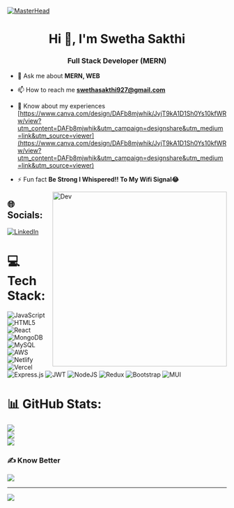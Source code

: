 [![MasterHead](https://media.licdn.com/dms/image/D5616AQFf10gclNrrKg/profile-displaybackgroundimage-shrink_350_1400/0/1677835739180?e=1683158400&v=beta&t=3FOeUoDBmQ22qmAdKfMQ3-BIkeRTfdyi-_LicyW9PwE)](https://media.licdn.com/dms/image/C562DAQHFOW6ShQ411Q/profile-treasury-document-images_480/1/1677910966053?e=1678924800&v=beta&t=CMSVt9csg1SFfwHU1qluRGqzL4dmtrlbg87hXI5cQMo)
<h1 align="center">Hi 👋, I'm Swetha Sakthi</h1>
<h3 align="center">Full Stack Developer (MERN)</h3>

- 💬 Ask me about **MERN, WEB**

- 📫 How to reach me **swethasakthi927@gmail.com**

- 📄 Know about my experiences [https://www.canva.com/design/DAFb8mjwhik/JvjT9kA1D1Sh0Ys10kfWRw/view?utm_content=DAFb8mjwhik&utm_campaign=designshare&utm_medium=link&utm_source=viewer](https://www.canva.com/design/DAFb8mjwhik/JvjT9kA1D1Sh0Ys10kfWRw/view?utm_content=DAFb8mjwhik&utm_campaign=designshare&utm_medium=link&utm_source=viewer)

- ⚡ Fun fact **Be Strong I Whispered!! To My Wifi Signal😂**

<img align="right" alt="Dev" width="400" src="https://res.cloudinary.com/practicaldev/image/fetch/s--HlfvKNVr--/c_imagga_scale,f_auto,fl_progressive,h_900,q_auto,w_1600/https://dev-to-uploads.s3.amazonaws.com/uploads/articles/gtizb0dx9ygsp5s8m8jk.png">


## 🌐 Socials:
[![LinkedIn](https://img.shields.io/badge/LinkedIn-%230077B5.svg?logo=linkedin&logoColor=white)](https://linkedin.com/in/swetha-sakthi-6a8920230) 

# 💻 Tech Stack:
![JavaScript](https://img.shields.io/badge/javascript-%23323330.svg?style=for-the-badge&logo=javascript&logoColor=%23F7DF1E) ![HTML5](https://img.shields.io/badge/html5-%23E34F26.svg?style=for-the-badge&logo=html5&logoColor=white) ![React](https://img.shields.io/badge/react-%2320232a.svg?style=for-the-badge&logo=react&logoColor=%2361DAFB) ![MongoDB](https://img.shields.io/badge/MongoDB-%234ea94b.svg?style=for-the-badge&logo=mongodb&logoColor=white) ![MySQL](https://img.shields.io/badge/mysql-%2300f.svg?style=for-the-badge&logo=mysql&logoColor=white) ![AWS](https://img.shields.io/badge/AWS-%23FF9900.svg?style=for-the-badge&logo=amazon-aws&logoColor=white) ![Netlify](https://img.shields.io/badge/netlify-%23000000.svg?style=for-the-badge&logo=netlify&logoColor=#00C7B7) ![Vercel](https://img.shields.io/badge/vercel-%23000000.svg?style=for-the-badge&logo=vercel&logoColor=white) ![Express.js](https://img.shields.io/badge/express.js-%23404d59.svg?style=for-the-badge&logo=express&logoColor=%2361DAFB) ![JWT](https://img.shields.io/badge/JWT-black?style=for-the-badge&logo=JSON%20web%20tokens) ![NodeJS](https://img.shields.io/badge/node.js-6DA55F?style=for-the-badge&logo=node.js&logoColor=white) ![Redux](https://img.shields.io/badge/redux-%23593d88.svg?style=for-the-badge&logo=redux&logoColor=white) ![Bootstrap](https://img.shields.io/badge/bootstrap-%23563D7C.svg?style=for-the-badge&logo=bootstrap&logoColor=white) ![MUI](https://img.shields.io/badge/MUI-%230081CB.svg?style=for-the-badge&logo=material-ui&logoColor=white)
# 📊 GitHub Stats:
![](https://github-readme-stats.vercel.app/api?username=SwethaSa&theme=radical&hide_border=false&include_all_commits=false&count_private=false)<br/>
![](https://github-readme-streak-stats.herokuapp.com/?user=SwethaSa&theme=radical&hide_border=false)<br/>
![](https://github-readme-stats.vercel.app/api/top-langs/?username=SwethaSa&theme=radical&hide_border=false&include_all_commits=false&count_private=false&layout=compact)

### ✍️ Know Better
![](https://quotes-github-readme.vercel.app/api?type=horizontal&theme=radical)

---
[![](https://visitcount.itsvg.in/api?id=SwethaSa&icon=0&color=0)](https://visitcount.itsvg.in)


